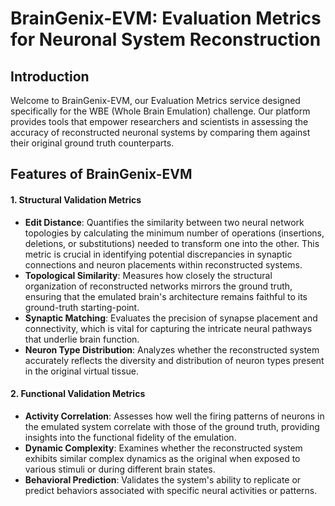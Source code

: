 # BrainGenix-EVM: Evaluation Metrics for Neuronal System Reconstruction

## Introduction

Welcome to BrainGenix-EVM, our Evaluation Metrics service designed specifically for the WBE (Whole Brain Emulation) challenge. Our platform provides tools that empower researchers and scientists in assessing the accuracy of reconstructed neuronal systems by comparing them against their original ground truth counterparts. 


## Features of BrainGenix-EVM

#### 1. Structural Validation Metrics
- **Edit Distance**: Quantifies the similarity between two neural network topologies by calculating the minimum number of operations (insertions, deletions, or substitutions) needed to transform one into the other. This metric is crucial in identifying potential discrepancies in synaptic connections and neuron placements within reconstructed systems.
- **Topological Similarity**: Measures how closely the structural organization of reconstructed networks mirrors the ground truth, ensuring that the emulated brain's architecture remains faithful to its ground-truth starting-point.
- **Synaptic Matching**: Evaluates the precision of synapse placement and connectivity, which is vital for capturing the intricate neural pathways that underlie brain function.
- **Neuron Type Distribution**: Analyzes whether the reconstructed system accurately reflects the diversity and distribution of neuron types present in the original virtual tissue.

#### 2. Functional Validation Metrics
- **Activity Correlation**: Assesses how well the firing patterns of neurons in the emulated system correlate with those of the ground truth, providing insights into the functional fidelity of the emulation.
- **Dynamic Complexity**: Examines whether the reconstructed system exhibits similar complex dynamics as the original when exposed to various stimuli or during different brain states.
- **Behavioral Prediction**: Validates the system's ability to replicate or predict behaviors associated with specific neural activities or patterns.
